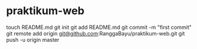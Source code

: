 praktikum-web
=============
touch README.md
git init
git add README.md
git commit -m "first commit"
git remote add origin git@github.com:RanggaBayu/praktikum-web.git
git push -u origin master
